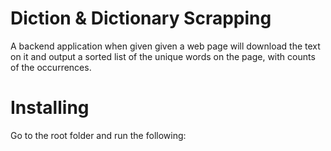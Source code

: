 # Diction & Dictionary Scrapping

A backend application when given given a web page will download the text on it and output a sorted list of the unique words on the page, with counts of the occurrences.

# Installing

Go to the root folder and run the following: